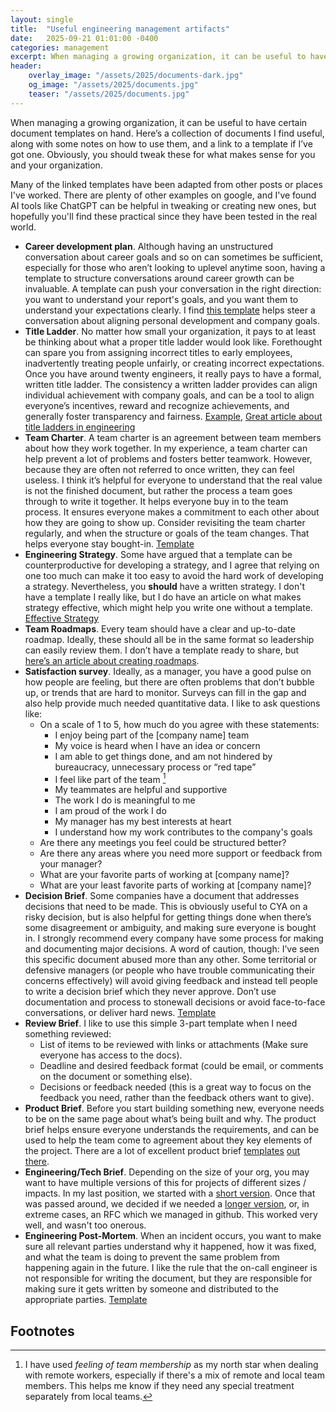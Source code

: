 ```yaml
---
layout: single
title:  "Useful engineering management artifacts"
date:   2025-09-21 01:01:00 -0400
categories: management
excerpt: When managing a growing organization, it can be useful to have certain document templates on hand. Here’s a collection of documents I find useful.
header:
    overlay_image: "/assets/2025/documents-dark.jpg"
    og_image: "/assets/2025/documents.jpg"
    teaser: "/assets/2025/documents.jpg"
---
```

When managing a growing organization, it can be useful to have certain document templates on hand. Here’s a collection of documents I find useful, along with some notes on how to use them, and a link to a template if I’ve got one. Obviously, you should tweak these for what makes sense for you and your organization.

Many of the linked templates have been adapted from other posts or places I've worked. There are plenty of other examples on google, and I've found AI tools like ChatGPT can be helpful in tweaking or creating new ones, but hopefully you'll find these practical since they have been tested in the real world.

* **Career development plan**. Although having an unstructured conversation about career goals and so on can sometimes be sufficient, especially for those who aren’t looking to uplevel anytime soon, having a template to structure conversations around career growth can be invaluable. A template can push your conversation in the right direction: you want to understand your report's goals, and you want them to understand your expectations clearly. I find [this template](https://docs.google.com/document/d/17G-8Av5UEXWvxOuF14wsmxR0Pr7s8svcNahCj9_Cgjs) helps steer a conversation about aligning personal development and company goals.
* **Title Ladder**. No matter how small your organization, it pays to at least be thinking about what a proper title ladder would look like. Forethought can spare you from assigning incorrect titles to early employees, inadvertently treating people unfairly, or creating incorrect expectations. Once you have around twenty engineers, it really pays to have a formal, written title ladder. The consistency a written ladder provides can align individual achievement with company goals, and can be a tool to align everyone’s incentives, reward and recognize achievements, and generally foster transparency and fairness. [Example](https://www.engineeringladders.com/), [Great article about title ladders in engineering](https://cgroom.medium.com/the-software-engineering-job-ladder-4bf70b4c24f3)
* **Team Charter**. A team charter is an agreement between team members about how they work together. In my experience, a team charter can help prevent a lot of problems and fosters better teamwork. However, because they are often not referred to once written, they can feel useless. I think it’s helpful for everyone to understand that the real value is not the finished document, but rather the process a team goes through to write it together. It helps everyone buy in to the team process. It ensures everyone makes a commitment to each other about how they are going to show up. Consider revisiting the team charter regularly, and when the structure or goals of the team changes. That helps everyone stay bought-in. [Template](https://docs.google.com/document/d/17-5yyCUrLd2vNtQ8YfduP8Df9VAlBheX5TdefPNzk9g)
* **Engineering Strategy**. Some have argued that a template can be counterproductive for developing a strategy, and I agree that relying on one too much can make it too easy to avoid the hard work of developing a strategy. Nevertheless, you **should** have a written strategy. I don't have a template I really like, but I do have an article on what makes strategy effective, which might help you write one without a template. [Effective Strategy](/management/effective-strategy/)
* **Team Roadmaps**. Every team should have a clear and up-to-date roadmap. Ideally, these should all be in the same format so leadership can easily review them. I don’t have a template ready to share, but [here’s an article about creating roadmaps](/management/improving-product-roadmapping/).
* **Satisfaction survey**. Ideally, as a manager, you have a good pulse on how people are feeling, but there are often problems that don’t bubble up, or trends that are hard to monitor. Surveys can fill in the gap and also help provide much needed quantitative data. I like to ask questions like:
  * On a scale of 1 to 5, how much do you agree with these statements:
    * I enjoy being part of the [company name] team
    * My voice is heard when I have an idea or concern
    * I am able to get things done, and am not hindered by bureaucracy, unnecessary process or “red tape”
    * I feel like part of the team [^1]
    * My teammates are helpful and supportive
    * The work I do is meaningful to me
    * I am proud of the work I do
    * My manager has my best interests at heart
    * I understand how my work contributes to the company's goals
  * Are there any meetings you feel could be structured better?
  * Are there any areas where you need more support or feedback from your manager?
  * What are your favorite parts of working at [company name]?
  * What are your least favorite parts of working at [company name]?
* **Decision Brief**. Some companies have a document that addresses decisions that need to be made. This is obviously useful to CYA on a risky decision, but is also helpful for getting things done when there’s some disagreement or ambiguity, and making sure everyone is bought in. I strongly recommend every company have some process for making and documenting major decisions. A word of caution, though: I’ve seen this specific document abused more than any other. Some territorial or defensive managers (or people who have trouble communicating their concerns effectively) will avoid giving feedback and instead tell people to write a decision brief which they never approve. Don’t use documentation and process to stonewall decisions or avoid face-to-face conversations, or deliver hard news. [Template](https://docs.google.com/document/d/1oTt3mUad77w4bxxYOJhG9nmxWGmYo4lWy4Xo7t1CnwM)
* **Review Brief**. I like to use this simple 3-part template when I need something reviewed:
  * List of items to be reviewed with links or attachments (Make sure everyone has access to the docs).
  * Deadline and desired feedback format (could be email, or comments on the document or something else).
  * Decisions or feedback needed (this is a great way to focus on the feedback you need, rather than the feedback others want to give).
* **Product Brief**. Before you start building something new, everyone needs to be on the same page about what’s being built and why. The product brief helps ensure everyone understands the requirements, and can be used to help the team come to agreement about they key elements of the project. There are a lot of excellent product brief [templates](https://productstrategy.co/product-brief/) [out](https://www.productplan.com/glossary/product-brief/) [there](https://asana.com/resources/product-brief-template).
* **Engineering/Tech Brief**. Depending on the size of your org, you may want to have multiple versions of this for projects of different sizes / impacts. In my last position, we started with a [short version](https://docs.google.com/document/d/1qDi3GOsWjiO34YDBoTwKi-w5HQFLQS4foUCy9b9oup8). Once that was passed around, we decided if we needed a [longer version](https://docs.google.com/document/d/19huin4KawrbSw7oXz58MV-9iHNK2AqSnjQXV0_jNSZo), or, in extreme cases, an RFC which we managed in github. This worked very well, and wasn't too onerous.
* **Engineering Post-Mortem**. When an incident occurs, you want to make sure all relevant parties understand why it happened, how it was fixed, and what the team is doing to prevent the same problem from happening again in the future. I like the rule that the on-call engineer is not responsible for writing the document, but they are responsible for making sure it gets written by someone and distributed to the appropriate parties. [Template](https://docs.google.com/document/d/1sOoC_P65AhRTpkuTRcuanicjGMBEfT_OqexDFaSgVOU)

## Footnotes

[^1]: I have used _feeling of team membership_ as my north star when dealing with remote workers, especially if there's a mix of remote and local team members. This helps me know if they need any special treatment separately from local teams.